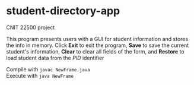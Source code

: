 # student-directory-app
CNIT 22500 project

This program presents users with a GUI for student information and stores the info in memory. Click **Exit** to exit the program, **Save** to save the current student's information, **Clear** to clear all fields of the form, and **Restore** to load student data from the *PID* identifier

Compile with `javac NewFrame.java`  
Execute with `java NewFrame`
